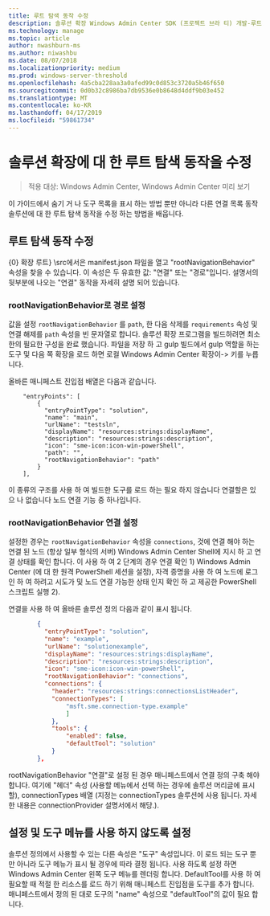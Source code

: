```yaml
---
title: 루트 탐색 동작 수정
description: 솔루션 확장 Windows Admin Center SDK (프로젝트 브라 티) 개발-루트 탐색 동작을 수정
ms.technology: manage
ms.topic: article
author: nwashburn-ms
ms.author: niwashbu
ms.date: 08/07/2018
ms.localizationpriority: medium
ms.prod: windows-server-threshold
ms.openlocfilehash: 4a5cba228aa3a0afed99c0d853c3720a5b46f650
ms.sourcegitcommit: 0d0b32c8986ba7db9536e0b8648d4ddf9b03e452
ms.translationtype: MT
ms.contentlocale: ko-KR
ms.lasthandoff: 04/17/2019
ms.locfileid: "59861734"
---
```

# <a name="modify-root-navigation-behavior-for-a-solution-extension"></a>솔루션 확장에 대 한 루트 탐색 동작을 수정

>적용 대상: Windows Admin Center, Windows Admin Center 미리 보기

이 가이드에서 숨기 거 나 도구 목록을 표시 하는 방법 뿐만 아니라 다른 연결 목록 동작 솔루션에 대 한 루트 탐색 동작을 수정 하는 방법을 배웁니다.

## <a name="modifying-root-navigation-behavior"></a>루트 탐색 동작 수정

{0} 확장 루트} \src에서은 manifest.json 파일을 열고 "rootNavigationBehavior" 속성을 찾을 수 있습니다. 이 속성은 두 유효한 값: "연결" 또는 "경로"입니다. 설명서의 뒷부분에 나오는 "연결" 동작을 자세히 설명 되어 있습니다.

### <a name="setting-path-as-a-rootnavigationbehavior"></a>rootNavigationBehavior로 경로 설정

값을 설정 ```rootNavigationBehavior``` 를 ```path```, 한 다음 삭제를 ```requirements``` 속성 및 연결 해제를 ```path``` 속성을 빈 문자열로 합니다. 솔루션 확장 프로그램을 빌드하려면 최소한의 필요한 구성을 완료 했습니다. 파일을 저장 하 고 gulp 빌드에서 gulp 역할을 하는 도구 및 다음 쪽 확장을 로드 하면 로컬 Windows Admin Center 확장이-> 키를 누릅니다.

올바른 매니페스트 진입점 배열은 다음과 같습니다.
```
    "entryPoints": [
        {
          "entryPointType": "solution",
          "name": "main",
          "urlName": "testsln",
          "displayName": "resources:strings:displayName",
          "description": "resources:strings:description",
          "icon": "sme-icon:icon-win-powerShell",
          "path": "",
          "rootNavigationBehavior": "path"
        }
    ],
```

이 종류의 구조를 사용 하 여 빌드한 도구를 로드 하는 필요 하지 않습니다 연결할은 있으 나 없습니다 노드 연결 기능 중 하나입니다.

### <a name="setting-connections-as-a-rootnavigationbehavior"></a>rootNavigationBehavior 연결 설정

설정한 경우는 ```rootNavigationBehavior``` 속성을 ```connections```, 것에 연결 해야 하는 연결 된 노드 (항상 일부 형식의 서버) Windows Admin Center Shell에 지시 하 고 연결 상태를 확인 합니다. 이 사용 하 여 2 단계의 경우 연결 확인 1) Windows Admin Center (에 대 한 원격 PowerShell 세션을 설정), 자격 증명을 사용 하 여 노드에 로그인 하 여 하려고 시도가 및 노드 연결 가능한 상태 인지 확인 하 고 제공한 PowerShell 스크립트 실행 2).

연결을 사용 하 여 올바른 솔루션 정의 다음과 같이 표시 됩니다.

``` json
        {
          "entryPointType": "solution",
          "name": "example",
          "urlName": "solutionexample",
          "displayName": "resources:strings:displayName",
          "description": "resources:strings:description",
          "icon": "sme-icon:icon-win-powerShell",
          "rootNavigationBehavior": "connections",
          "connections": {
            "header": "resources:strings:connectionsListHeader",
            "connectionTypes": [
                "msft.sme.connection-type.example"
                ]
            },
            "tools": {
                "enabled": false,
                "defaultTool": "solution"
            }
        },
```

rootNavigationBehavior "연결"로 설정 된 경우 매니페스트에서 연결 정의 구축 해야 합니다. 여기에 "헤더" 속성 (사용할 메뉴에서 선택 하는 경우에 솔루션 머리글에 표시할), connectionTypes 배열 (지정는 connectionTypes 솔루션에 사용 됩니다. 자세한 내용은 connectionProvider 설명서에서 해당.).

## <a name="enabling-and-disabling-the-tools-menu"></a>설정 및 도구 메뉴를 사용 하지 않도록 설정 ##

솔루션 정의에서 사용할 수 있는 다른 속성은 "도구" 속성입니다. 이 로드 되는 도구 뿐만 아니라 도구 메뉴가 표시 될 경우에 따라 결정 됩니다. 사용 하도록 설정 하면 Windows Admin Center 왼쪽 도구 메뉴를 렌더링 합니다. DefaultTool를 사용 하 여 필요할 때 적절 한 리소스를 로드 하기 위해 매니페스트 진입점을 도구를 추가 합니다. 매니페스트에서 정의 된 대로 도구의 "name" 속성으로 "defaultTool"의 값이 필요 합니다.
